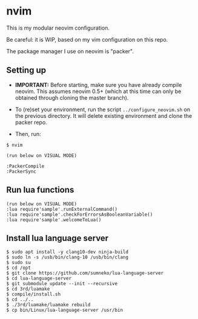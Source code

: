 # nvim

This is my modular neovim configuration.

Be careful: it is WIP, based on my vim configuration on this repo.

The package manager I use on neovim is "packer".


## Setting up

- **IMPORTANT:** Before starting, make sure you have already compile neovim. This assumes neovim 0.5+ (which at this time can only be obtained through cloning the master branch).

- To (re)set your environment, run the script `../configure_neovim.sh` on the previous directory. It will delete existing environment and clone the packer repo.

- Then, run:

```
$ nvim

(run below on VISUAL MODE)

:PackerCompile
:PackerSync
```

## Run lua functions

```
(run below on VISUAL MODE)
:lua require'sample'.runExternalCommand()
:lua require'sample'.checkForErrorsAsBooleanVariable()
:lua require'sample'.welcomeToLua()
```

## Install lua language server

```
$ sudo apt install -y clang10-dev ninja-build
$ sudo ln -s /usb/bin/clang-10 /usb/bin/clang
$ sudo su
$ cd /opt
$ git clone https://github.com/sumneko/lua-language-server
$ cd lua-language-server
$ git submodule update --init --recursive
$ cd 3rd/luamake
$ compile/install.sh
$ cd ../..
$ ./3rd/luamake/luamake rebuild
$ cp bin/Linux/lua-language-server /usr/bin
```


